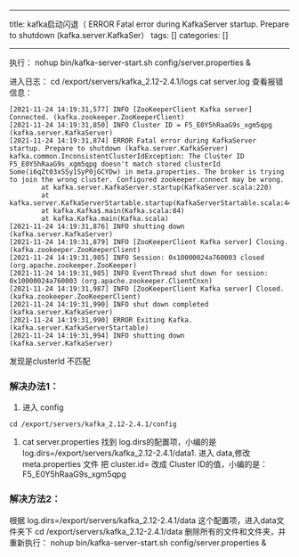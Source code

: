 
--- 
title:  kafka启动闪退（ ERROR Fatal error during KafkaServer startup. Prepare to shutdown (kafka.server.KafkaSer） 
tags: []
categories: [] 

---
执行： nohup bin/kafka-server-start.sh config/server.properties &amp;

进入日志： cd /export/servers/kafka_2.12-2.4.1/logs cat server.log 查看报错信息：

```
[2021-11-24 14:19:31,577] INFO [ZooKeeperClient Kafka server] Connected. (kafka.zookeeper.ZooKeeperClient)
[2021-11-24 14:19:31,850] INFO Cluster ID = F5_E0Y5hRaaG9s_xgm5qpg (kafka.server.KafkaServer)
[2021-11-24 14:19:31,874] ERROR Fatal error during KafkaServer startup. Prepare to shutdown (kafka.server.KafkaServer)
kafka.common.InconsistentClusterIdException: The Cluster ID F5_E0Y5hRaaG9s_xgm5qpg doesn't match stored clusterId Some(i6qZt03xSSy1SyP0jGCYDw) in meta.properties. The broker is trying to join the wrong cluster. Configured zookeeper.connect may be wrong.
        at kafka.server.KafkaServer.startup(KafkaServer.scala:220)
        at kafka.server.KafkaServerStartable.startup(KafkaServerStartable.scala:44)
        at kafka.Kafka$.main(Kafka.scala:84)
        at kafka.Kafka.main(Kafka.scala)
[2021-11-24 14:19:31,876] INFO shutting down (kafka.server.KafkaServer)
[2021-11-24 14:19:31,879] INFO [ZooKeeperClient Kafka server] Closing. (kafka.zookeeper.ZooKeeperClient)
[2021-11-24 14:19:31,985] INFO Session: 0x10000024a760003 closed (org.apache.zookeeper.ZooKeeper)
[2021-11-24 14:19:31,985] INFO EventThread shut down for session: 0x10000024a760003 (org.apache.zookeeper.ClientCnxn)
[2021-11-24 14:19:31,987] INFO [ZooKeeperClient Kafka server] Closed. (kafka.zookeeper.ZooKeeperClient)
[2021-11-24 14:19:31,990] INFO shut down completed (kafka.server.KafkaServer)
[2021-11-24 14:19:31,990] ERROR Exiting Kafka. (kafka.server.KafkaServerStartable)
[2021-11-24 14:19:31,994] INFO shutting down (kafka.server.KafkaServer)

```

发现是clusterId 不匹配

### 解决办法1：
1. 进入 config
```
cd /export/servers/kafka_2.12-2.4.1/config

```
1. cat server.properties 找到 log.dirs的配置项，小编的是 log.dirs=/export/servers/kafka_2.12-2.4.1/data1. 进入 data,修改 meta.properties 文件
把 cluster.id= 改成 Cluster ID的值，小编的是： F5_E0Y5hRaaG9s_xgm5qpg

### 解决方法2：

根据 log.dirs=/export/servers/kafka_2.12-2.4.1/data 这个配置项，进入data文件夹下 cd /export/servers/kafka_2.12-2.4.1/data 删除所有的文件和文件夹，并重新执行： nohup bin/kafka-server-start.sh config/server.properties &amp;
